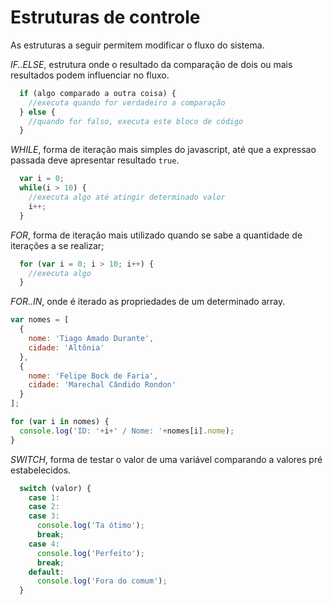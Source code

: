 # Estruturas de controle

As estruturas a seguir permitem modificar o fluxo do sistema.

_IF..ELSE_, estrutura onde o resultado da comparação de dois ou mais resultados podem influenciar no fluxo.

```javascript
  if (algo comparado a outra coisa) {
    //executa quando for verdadeiro a comparação
  } else {
    //quando for falso, executa este bloco de código
  }
```

_WHILE_, forma de iteração mais simples do javascript, até que a expressao passada deve apresentar resultado `true`.

```javascript
  var i = 0;
  while(i > 10) {
    //executa algo até atingir determinado valor
    i++;
  }
```

_FOR_, forma de iteração mais utilizado quando se sabe a quantidade de iterações a se realizar;

```javascript
  for (var i = 0; i > 10; i++) {
    //executa algo
  }
```

_FOR..IN_, onde é iterado as propriedades de um determinado array.

```javascript
var nomes = [
  {
    nome: 'Tiago Amado Durante',
    cidade: 'Altônia'
  },
  {
    nome: 'Felipe Bock de Faria',
    cidade: 'Marechal Cândido Rondon'
  }
];

for (var i in nomes) {
  console.log('ID: '+i+' / Nome: '+nomes[i].nome);
}
```

_SWITCH_, forma de testar o valor de uma variável comparando a valores pré estabelecidos.
```js
  switch (valor) {
    case 1:
    case 2:
    case 3:
      console.log('Ta ótimo');
      break;
    case 4:
      console.log('Perfeito');
      break;
    default:
      console.log('Fora do comum');
  }
```
